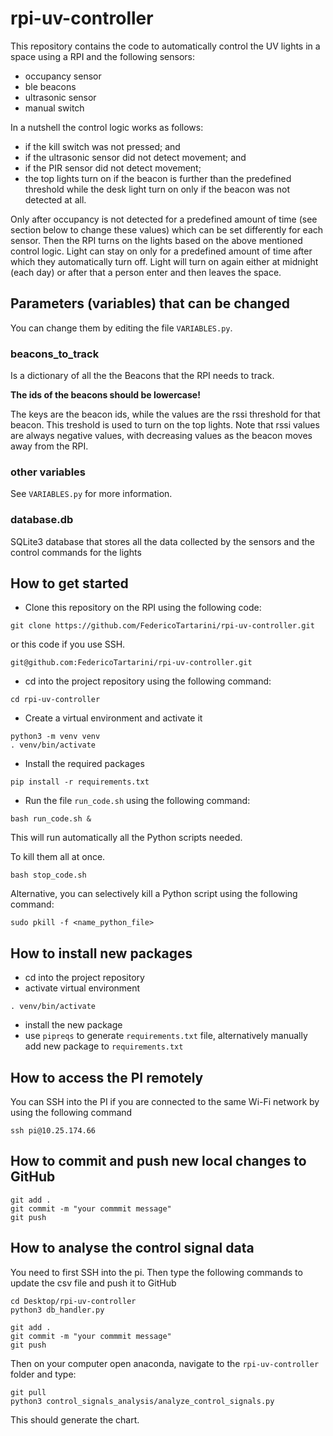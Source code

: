 # rpi-uv-controller

This repository contains the code to automatically control the UV lights in a space using a RPI and the following sensors:

* occupancy sensor
* ble beacons
* ultrasonic sensor
* manual switch

In a nutshell the control logic works as follows:

* if the kill switch was not pressed; and
* if the ultrasonic sensor did not detect movement; and
* if the PIR sensor did not detect movement;
* the top lights turn on if the beacon is further than the predefined threshold while the desk light turn on only if the beacon was not detected at all.

Only after occupancy is not detected for a predefined amount of time (see section below to change these values) which can be set differently for each sensor. Then the RPI turns on the lights based on the above mentioned control logic. Light can stay on only for a predefined amount of time after which they automatically turn off. Light will turn on again either at midnight (each day) or after that a person enter and then leaves the space. 

## Parameters (variables) that can be changed

You can change them by editing the file `VARIABLES.py`.

### beacons_to_track

Is a dictionary of all the the Beacons that the RPI needs to track.

**The ids of the beacons should be lowercase!**

The keys are the beacon ids, while the values are the rssi threshold for that beacon. This treshold is used to turn on the top lights. Note that rssi values are always negative values, with decreasing values as the beacon moves away from the RPI.

### other variables

See `VARIABLES.py` for more information.

### database.db

SQLite3 database that stores all the data collected by the sensors and the control commands for the lights

## How to get started

* Clone this repository on the RPI using the following code:
```
git clone https://github.com/FedericoTartarini/rpi-uv-controller.git
```

or this code if you use SSH.
```
git@github.com:FedericoTartarini/rpi-uv-controller.git
```

* cd into the project repository using the following command:
```
cd rpi-uv-controller
```

* Create a virtual environment and activate it
```
python3 -m venv venv
. venv/bin/activate
```

* Install the required packages
```
pip install -r requirements.txt
``` 

* Run the file `run_code.sh` using the following command:
```
bash run_code.sh &
```

This will run automatically all the Python scripts needed.

To kill them all at once.
```
bash stop_code.sh
```

Alternative, you can selectively kill a Python script using the following command:
```
sudo pkill -f <name_python_file>
```

## How to install new packages

* cd into the project repository
* activate virtual environment
```
. venv/bin/activate
```
* install the new package
* use `pipreqs` to generate `requirements.txt` file, alternatively manually add new package to `requirements.txt`

## How to access the PI remotely
You can SSH into the PI if you are connected to the same Wi-Fi network by using the following command
```
ssh pi@10.25.174.66
```

## How to commit and push new local changes to GitHub
```
git add .
git commit -m "your commmit message"
git push
```

## How to analyse the control signal data
You need to first SSH into the pi. Then type the following commands to update the csv file and push it to GitHub
```
cd Desktop/rpi-uv-controller
python3 db_handler.py

git add .
git commit -m "your commmit message"
git push
```

Then on your computer open anaconda, navigate to the `rpi-uv-controller` folder and type:
```
git pull
python3 control_signals_analysis/analyze_control_signals.py
```

This should generate the chart.

